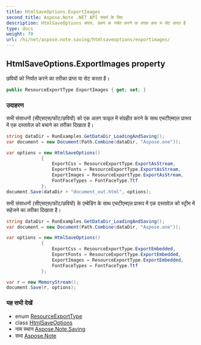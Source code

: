 ```yaml
---
title: HtmlSaveOptions.ExportImages
second_title: Aspose.Note .NET API संदर्भ के लिए
description: HtmlSaveOptions संपत्त. छवयं क नर्यत करने क तरक प्रप्त य सेट करत है
type: docs
weight: 70
url: /hi/net/aspose.note.saving/htmlsaveoptions/exportimages/
---
```

## HtmlSaveOptions.ExportImages property

छवियों को निर्यात करने का तरीका प्राप्त या सेट करता है।

```csharp
public ResourceExportType ExportImages { get; set; }
```

### उदाहरण

सभी संसाधनों (सीएसएस/फोंट/छवियों) को एक अलग फाइल में संग्रहीत करने के साथ एचटीएमएल प्रारूप में एक दस्तावेज़ को बचाने का तरीका दिखाता है।

```csharp
string dataDir = RunExamples.GetDataDir_LoadingAndSaving();
var document = new Document(Path.Combine(dataDir, "Aspose.one"));

var options = new HtmlSaveOptions()
             {
                 ExportCss = ResourceExportType.ExportAsStream,
                 ExportFonts = ResourceExportType.ExportAsStream,
                 ExportImages = ResourceExportType.ExportAsStream,
                 FontFaceTypes = FontFaceType.Ttf
             };
document.Save(dataDir + "document_out.html", options);
```

सभी संसाधनों (सीएसएस/फोंट/छवियों) के एम्बेडिंग के साथ एचटीएमएल प्रारूप में एक दस्तावेज़ को स्ट्रीम में सहेजने का तरीका दिखाता है।

```csharp
string dataDir = RunExamples.GetDataDir_LoadingAndSaving();
var document = new Document(Path.Combine(dataDir, "Aspose.one"));

var options = new HtmlSaveOptions()
             {
                 ExportCss = ResourceExportType.ExportEmbedded,
                 ExportFonts = ResourceExportType.ExportEmbedded,
                 ExportImages = ResourceExportType.ExportEmbedded,
                 FontFaceTypes = FontFaceType.Ttf
             };

var r = new MemoryStream();
document.Save(r, options);
```

### यह सभी देखें

* enum [ResourceExportType](../../../aspose.note.saving.html/resourceexporttype/)
* class [HtmlSaveOptions](../)
* नाम स्थान [Aspose.Note.Saving](../../htmlsaveoptions/)
* सभा [Aspose.Note](../../../)


